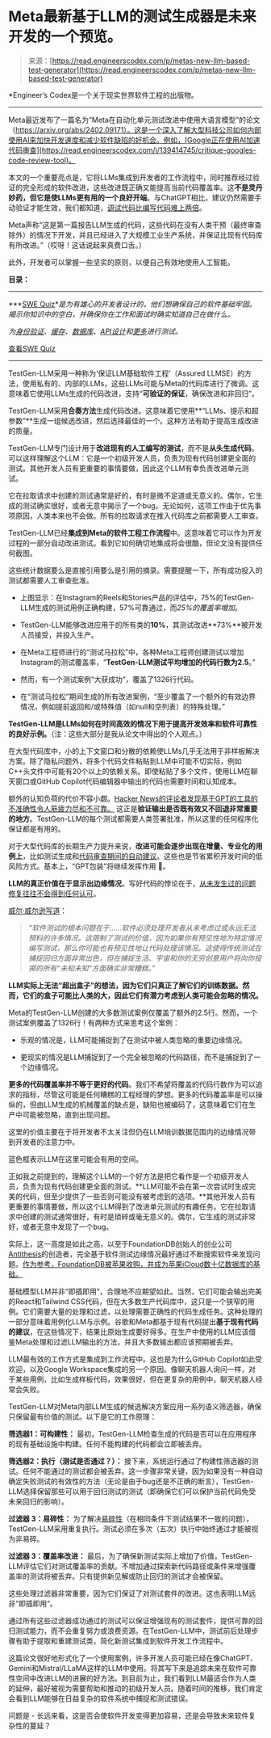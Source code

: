<!--yml

category: 未分类

date: 2024-05-29 13:18:46

-->

# Meta最新基于LLM的测试生成器是未来开发的一个预览。

> 来源：[https://read.engineerscodex.com/p/metas-new-llm-based-test-generator](https://read.engineerscodex.com/p/metas-new-llm-based-test-generator)

*Engineer’s Codex是一个关于现实世界软件工程的出版物。

* * *

Meta最近发布了一篇名为“Meta在自动化单元测试改进中使用大语言模型”的论文（https://arxiv.org/abs/2402.09171）。这是一个深入了解大型科技公司如何内部使用AI来加快开发速度和减少软件缺陷的好机会。例如，[Google正在使用AI加速代码审查](https://read.engineerscodex.com/i/139414745/critique-googles-code-review-tool)。

本文的一个重要亮点是，它将LLMs集成到开发者的工作流程中，同时推荐经过验证的完全形成的软件改进，这些改进既正确又能提高当前代码覆盖率。这**不是灵丹妙药，但它是使LLMs更有用的一个良好开端**。与ChatGPT相比，建议仍然需要手动验证才能生效，我们都知道，[调试代码比编写代码难上两倍](https://read.engineerscodex.com/p/clever-code-is-probably-the-worst)。

Meta声称“这是第一篇报告LLM生成的代码，这些代码在没有人类干预（最终审查除外）的情况下开发，并且已经进入了大规模工业生产系统，并保证比现有代码库有所改进。”（哎呀！这话说起来真费口舌。）

此外，开发者可以掌握一些坚实的原则，以便自己有效地使用人工智能。

**目录：**

* * *

***[SWE Quiz](http://swequiz.com)**是为有雄心的开发者设计的，他们想确保自己的软件基础牢固。揭示你知识中的空白，并确保你在工作和面试时确实知道自己在做什么。*

*为[身份验证](https://www.swequiz.com/learn/authentication-roadmap)、[缓存](https://swequiz.com/learn/caching-roadmap)、[数据库](https://www.swequiz.com/learn/databases-roadmap)、[API设计](https://www.swequiz.com/learn/api-design-roadmap)和[更多](https://www.swequiz.com/learn)进行测试。*

[查看SWE Quiz](https://swequiz.com)

* * *

TestGen-LLM采用一种称为‘保证LLM基础软件工程’（Assured LLMSE）的方法，使用私有的、内部的LLMs，这些LLMs可能与Meta的代码库进行了微调。这意味着它使用LLMs生成的代码改进，支持“**可验证的保证**，确保改进和非回归”。

TestGen-LLM采用**合奏方法**生成代码改进。这意味着它使用**“LLMs、提示和超参数”**生成一组候选改进，然后选择最佳的一个。这种方法有助于提高生成改进的质量。

TestGen-LLM专门设计用于**改进现有的人工编写的测试**，而不是**从头生成代码**。可以这样理解这个LLM：它是一个初级开发人员，负责为现有代码创建更全面的测试。其他开发人员有更重要的事情要做，因此这个LLM有幸负责改进单元测试。

它在拉取请求中创建的测试通常是好的，有时是微不足道或无意义的。偶尔，它生成的测试确实很好，或者无意中揭示了一个bug。无论如何，这项工作由于优先事项原因，人类本来也不会做。所有的拉取请求在推入代码库之前都需要人工审查。

TestGen-LLM已经**集成到Meta的软件工程工作流程**中。这意味着它可以作为开发过程的一部分自动改进测试。看到它如何确切地集成将会很酷，但论文没有提供任何截图。

这些统计数据要么是直接引用要么是引用的摘录。需要提醒一下，所有成功投入的测试都需要人工审查批准。

+   上图显示：在Instagram的Reels和Stories产品的评估中，75%的TestGen-LLM生成的测试用例正确构建，57%可靠通过，而*25%的覆盖率增加*。

+   TestGen-LLM能够改进应用于的所有类的**10%**，其测试改进**73%**被开发人员接受，并投入生产。

+   在Meta工程师进行的“测试马拉松”中，各种Meta工程师创建测试以增加Instagram的测试覆盖率，“**TestGen-LLM测试平均增加的代码行数为2.5**。”

+   然而，有一个测试案例“大获成功”，覆盖了1326行代码。

+   在“测试马拉松”期间生成的所有改进案例，“至少覆盖了一个额外的有效边界情况，例如提前返回和/或特殊值（如null和空列表）的特殊处理。”

**TestGen-LLM是LLMs如何在时间高效的情况下用于提高开发效率和软件可靠性的良好示例。**（注：这些大部分是我从论文中得出的个人观点。）

在大型代码库中，小的上下文窗口和分散的依赖使LLMs几乎无法用于非样板解决方案。除了隐私问题外，将多个代码文件粘贴到LLM中可能不切实际，例如C++头文件中可能有20个以上的依赖关系。即使粘贴了多个文件，使用LLM在聊天窗口或GitHub Copilot代码编辑器中输出的代码也需要时间和认知成本。

额外的认知负荷的代价不容小觑。[Hacker News的评论者发现基于GPT的工具的不准确性令人筋疲力尽和不可靠。](https://news.ycombinator.com/item?id=39460788) 这正是**验证输出是否既有效又不回退非常重要的地方**。TestGen-LLM的每个测试都需要人类签署批准，所以这里的任何程序化保证都是有用的。

对于大型代码库的长期生产力提升来说，**改进可能会逐步出现在增量、专业化的用例上**，比如测试生成和[代码审查期间的自动建议](https://blog.research.google/2023/05/resolving-code-review-comments-with-ml.html)。这些也是节省累积开发时间的低风险方式。基本上，“GPT包装”将继续发挥作用 🙂。

**LLM的真正价值在于显示出边缘情况**。写好代码的悖论在于，[从未发生过的问题修复往往不会得到任何认可](https://web.mit.edu/nelsonr/www/Repenning=Sterman_CMR_su01_.pdf)。

[威尔·威尔逊写道](https://antithesis.com/blog/is_something_bugging_you/)：

> *“软件测试的根本问题在于……软件必须处理开发者从未考虑过或永远无法预料的许多情况。这限制了测试的价值，因为如果你有预见性地为特定情况编写测试，那么你可能也有预见性地让代码处理该情况。这使得传统测试在捕捉回归方面非常出色，但在捕捉生活、宇宙和你的无穷创意用户将向你投掷的所有“未知未知”方面确实非常糟糕。”*

**LLM实际上无法“超出盒子”的想法，因为它们只真正了解它们的训练数据。然而，它们的盒子可能比人类的大，因此它们有潜力考虑到人类可能会忽略的情况。**

Meta的TestGen-LLM创建的大多数测试案例仅覆盖了额外的2.5行。然而，一个测试案例覆盖了1326行！有两种方式来思考这个案例：

+   乐观的情况是，LLM可能捕捉到了在测试中被人类忽略的重要边缘情况。

+   更现实的情况是LLM捕捉到了一个完全被忽略的代码路径，而不是捕捉到了一个边缘情况。

**更多的代码覆盖率并不等于更好的代码**。我们不希望将覆盖的代码行数作为可以追求的指标，尽管这可能是任何糟糕的工程经理的梦想。更多的代码覆盖率是可以操纵的，但由LLM生成的机械覆盖的缺点是，缺陷也被编码了，这意味着它们在生产中可能被忽略，直到出现问题。

这里的价值主要在于将开发者不太关注但仍在LLM培训数据范围内的边缘情况带到开发者的注意力中。

蓝色框表示LLM在这里可能会有用的空间。

正如我之前提到的，理解这个LLM的一个好方法是把它看作是一个初级开发人员，负责为现有代码创建更全面的测试。**LLM可能不会在第一次尝试时生成完美的代码，但至少提供了一些否则可能没有被考虑到的选项。**其他开发人员有更重要的事情要做，所以这个LLM得到了改进单元测试的有趣任务。它在拉取请求中创建的测试通常很好，有时是琐碎或毫无意义的。偶尔，它生成的测试非常好，或者无意中发现了一个bug。

实际上，这一高度是如此之高，以至于FoundationDB创始人的创业公司[Antithesis](https://antithesis.com/)的创造者，完全基于软件测试边缘情况最好通过不断搜索软件来发现问题。[作为参考，FoundationDB被苹果收购，并成为苹果iCloud数十亿数据库的基础。](https://read.engineerscodex.com/p/how-apple-built-icloud-to-store-billions)

基础模型LLM并非“即插即用”，合理地不应期望如此。当然，它们可能会输出完美的React和Tailwind CSS代码，但在大多数生产代码库中，这只是一个狭窄的用例。它们需要大量的处理和过滤，以处理需要正确性的代码生成任务。这种处理的一部分意味着用例化LLM与示例。谷歌和Meta都基于现有代码提出**基于现有代码的建议**，在这些情况下，结果比原始生成要好得多。在生产中使用的LLM应该借鉴Meta处理和过滤LLM输出的方法，并且大多数输出都应该预期被丢弃。

LLM最有效的工作方式是集成到工作流程中。这也是为什么GitHub Copilot如此受欢迎，以及Google Workspace集成的另一个原因。像聊天机器人询问一样，对于某些用例，比如生成样板代码，效果很好，但在更复杂的用例中，聊天机器人经常会失败。

TestGen-LLM对Meta内部LLM生成的候选解决方案应用一系列语义筛选器，确保只保留最有价值的测试。以下是它的工作原理：

**筛选器1：可构建性：** 最初，TestGen-LLM检查生成的代码是否可以在应用程序的现有基础设施中构建。任何不能构建的代码都会立即被丢弃。

**筛选器2：执行（测试是否通过？）：** 接下来，系统运行通过了构建性筛选器的测试。任何不能通过的测试都会被丢弃。这一步骤非常关键，因为如果没有一种自动确定失败测试的有效性的方法（无论是由于bug还是不正确的断言），TestGen-LLM选择保留那些可以用于回归测试的测试（即确保它们可以保护当前代码免受未来回归的影响）。

**过滤器 3：易碎性：** 为了解决[易碎性](https://www.swequiz.com/learn/what-are-flaky-tests)（在相同条件下测试结果不一致的问题），TestGen-LLM采用重复执行。测试必须在多次（五次）执行中始终通过才能被视为非易碎。

**过滤器 3：覆盖率改进：** 最后，为了确保新测试实际上增加了价值，TestGen-LLM评估它们对测试覆盖率的贡献。不增加通过探索新代码路径或条件来增强覆盖率的测试将被丢弃。只有提供新见解或防止回归的测试才会被保留。

这些处理过滤器非常重要，因为它们保证了对测试套件的改进。这也表明LLM远非“即插即用”。

通过所有这些过滤器成功通过的测试可以保证增强现有的测试套件，提供可靠的回归测试能力，而不会重复努力或浪费资源。在TestGen-LLM中，测试前后处理步骤有助于提取和重建测试类，简化新测试集成到软件开发工作流程中。

这篇论文很好地形式化了一个使用案例，许多开发人员可能已经在像ChatGPT、Gemini和Mistral/LLaMA这样的LLM中使用。将其写下来是追踪未来在软件可靠性空间中改进LLM的进展的好方法。到目前为止，我们看到LLM最适合作为人类的延伸，最好被视为需要帮助和推动的初级开发人员。随着时间的推移，我们肯定会看到LLM能够在日益复杂的软件系统中捕捉和测试错误。

问题是 - 长远来看，这是否会使软件开发变得更加容易，还是会导致未来软件复杂性的蔓延？
